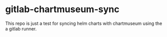 # gitlab-chartmuseum-sync

This repo is just a test for syncing helm charts with chartmuseum using the a gitlab runner.
